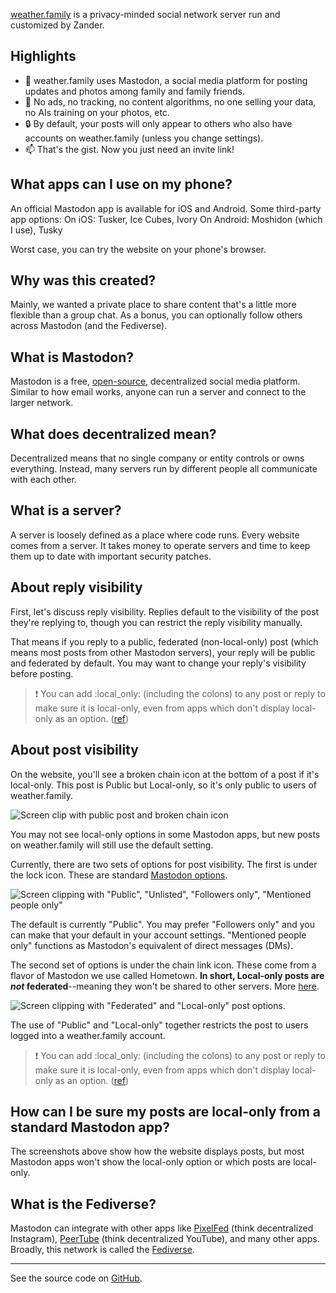 [weather.family](https://weather.family) is a privacy-minded social network server run and customized by Zander.

## Highlights

- 🐘 weather.family uses Mastodon, a social media platform for posting updates and photos among family and family friends.
- 🚫 No ads, no tracking, no content algorithms, no one selling your data, no AIs training on your photos, etc.
- 🔒 By default, your posts will only appear to others who also have accounts on weather.family (unless you change settings).
- 📫 That's the gist. Now you just need an invite link!

## What apps can I use on my phone?

An official Mastodon app is available for iOS and Android. Some third-party app options:
On iOS: Tusker, Ice Cubes, Ivory
On Android: Moshidon (which I use), Tusky

Worst case, you can try the website on your phone's browser.

## Why was this created?

Mainly, we wanted a private place to share content that's a little more flexible than a group chat. As a bonus, you can optionally follow others across Mastodon (and the Fediverse).

## What is Mastodon?

Mastodon is a free, [open-source](https://opensource.com/resources/what-open-source), decentralized social media platform. Similar to how email works, anyone can run a server and connect to the larger network.

## What does decentralized mean?

Decentralized means that no single company or entity controls or owns everything. Instead, many servers run by different people all communicate with each other.

## What is a server?

A server is loosely defined as a place where code runs. Every website comes from a server. It takes money to operate servers and time to keep them up to date with important security patches.

## About reply visibility

First, let's discuss reply visibility. Replies default to the visibility of the post they're replying to, though you can restrict the reply visibility manually.

That means if you reply to a public, federated (non-local-only) post (which means most posts from other Mastodon servers), your reply will be public and federated by default. You may want to change your reply's visibility before posting.

> ❗ You can add :local_only: (including the colons) to any post or reply to make sure it is local-only, even from apps which don't display local-only as an option.  ([ref](https://github.com/hometown-fork/hometown/wiki/Local-only-posting#the-local_only-emoji))

## About post visibility

On the website, you'll see a broken chain icon at the bottom of a post if it's local-only. This post is Public but Local-only, so it's only public to users of weather.family.

![Screen clip with public post and broken chain icon](/local-only-toot.png)

You may not see local-only options in some Mastodon apps, but new posts on weather.family will still use the default setting.

Currently, there are two sets of options for post visibility. The first is under the lock icon. These are standard [Mastodon options](https://docs.joinmastodon.org/user/posting/#privacy).

![Screen clipping with "Public", "Unlisted", "Followers only", "Mentioned people only"](/followers-only.png)

The default is currently "Public". You may prefer "Followers only" and you can make that your default in your account settings. "Mentioned people only" functions as Mastodon's equivalent of direct messages (DMs).

The second set of options is under the chain link icon. These come from a flavor of Mastodon we use called Hometown. **In short, Local-only posts are _not_ federated**--meaning they won't be shared to other servers. More [here](https://github.com/hometown-fork/hometown/wiki/Local-only-posting).

![Screen clipping with "Federated" and "Local-only" post options.](/local-only.png)

The use of "Public" and "Local-only" together restricts the post to users logged into a weather.family account.

> ❗ You can add :local_only: (including the colons) to any post or reply to make sure it is local-only, even from apps which don't display local-only as an option. ([ref](https://github.com/hometown-fork/hometown/wiki/Local-only-posting#the-local_only-emoji))

## How can I be sure my posts are local-only from a standard Mastodon app?

The screenshots above show how the website displays posts, but most Mastodon apps won't show the local-only option or which posts are local-only.

## What is the Fediverse?

Mastodon can integrate with other apps like [PixelFed](https://pixelfed.org/) (think decentralized Instagram), [PeerTube](https://joinpeertube.org/) (think decentralized YouTube), and many other apps. Broadly, this network is called the [Fediverse](https://en.wikipedia.org/wiki/Fediverse).

---
See the source code on [GitHub](https://github.com/steamwings/weather.family).
